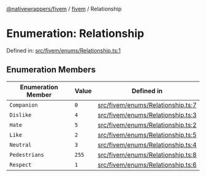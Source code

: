 [@nativewrappers/fivem](../../README.md) / [fivem](../README.md) / Relationship

# Enumeration: Relationship

Defined in: [src/fivem/enums/Relationship.ts:1](https://github.com/nativewrappers/nativewrappers/blob/3a5a8937f4f56e42414bc65083bf196262ee500c/src/fivem/enums/Relationship.ts#L1)

## Enumeration Members

| Enumeration Member | Value | Defined in |
| ------ | ------ | ------ |
| <a id="companion"></a> `Companion` | `0` | [src/fivem/enums/Relationship.ts:7](https://github.com/nativewrappers/nativewrappers/blob/3a5a8937f4f56e42414bc65083bf196262ee500c/src/fivem/enums/Relationship.ts#L7) |
| <a id="dislike"></a> `Dislike` | `4` | [src/fivem/enums/Relationship.ts:3](https://github.com/nativewrappers/nativewrappers/blob/3a5a8937f4f56e42414bc65083bf196262ee500c/src/fivem/enums/Relationship.ts#L3) |
| <a id="hate"></a> `Hate` | `5` | [src/fivem/enums/Relationship.ts:2](https://github.com/nativewrappers/nativewrappers/blob/3a5a8937f4f56e42414bc65083bf196262ee500c/src/fivem/enums/Relationship.ts#L2) |
| <a id="like"></a> `Like` | `2` | [src/fivem/enums/Relationship.ts:5](https://github.com/nativewrappers/nativewrappers/blob/3a5a8937f4f56e42414bc65083bf196262ee500c/src/fivem/enums/Relationship.ts#L5) |
| <a id="neutral"></a> `Neutral` | `3` | [src/fivem/enums/Relationship.ts:4](https://github.com/nativewrappers/nativewrappers/blob/3a5a8937f4f56e42414bc65083bf196262ee500c/src/fivem/enums/Relationship.ts#L4) |
| <a id="pedestrians"></a> `Pedestrians` | `255` | [src/fivem/enums/Relationship.ts:8](https://github.com/nativewrappers/nativewrappers/blob/3a5a8937f4f56e42414bc65083bf196262ee500c/src/fivem/enums/Relationship.ts#L8) |
| <a id="respect"></a> `Respect` | `1` | [src/fivem/enums/Relationship.ts:6](https://github.com/nativewrappers/nativewrappers/blob/3a5a8937f4f56e42414bc65083bf196262ee500c/src/fivem/enums/Relationship.ts#L6) |
